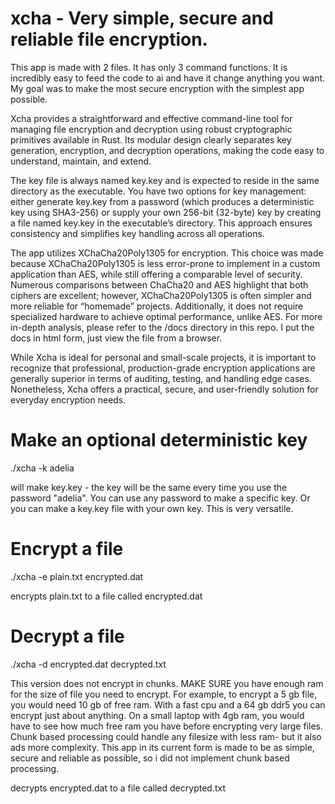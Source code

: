 # xcha - Very simple, secure and reliable file encryption.


This app is made with 2 files. It has only 3 command functions. It is incredibly easy to feed the code to ai and have it change anything you want. My goal was to make the most secure encryption with the simplest app possible. 

Xcha provides a straightforward and effective command-line tool for managing file encryption and decryption using robust cryptographic primitives available in Rust. Its modular design clearly separates key generation, encryption, and decryption operations, making the code easy to understand, maintain, and extend.

The key file is always named key.key and is expected to reside in the same directory as the executable. You have two options for key management: either generate key.key from a password (which produces a deterministic key using SHA3-256) or supply your own 256-bit (32-byte) key by creating a file named key.key in the executable’s directory. This approach ensures consistency and simplifies key handling across all operations.

The app utilizes XChaCha20Poly1305 for encryption. This choice was made because XChaCha20Poly1305 is less error-prone to implement in a custom application than AES, while still offering a comparable level of security. Numerous comparisons between ChaCha20 and AES highlight that both ciphers are excellent; however, XChaCha20Poly1305 is often simpler and more reliable for “homemade” projects. Additionally, it does not require specialized hardware to achieve optimal performance, unlike AES. For more in-depth analysis, please refer to the /docs directory in this repo. I put the docs in html form, just view the file from a browser.

While Xcha is ideal for personal and small-scale projects, it is important to recognize that professional, production-grade encryption applications are generally superior in terms of auditing, testing, and handling edge cases. Nonetheless, Xcha offers a practical, secure, and user-friendly solution for everyday encryption needs. 

# Make an optional deterministic key
./xcha -k adelia  

will make key.key - the key will be the same every time you use the password "adelia". You can use any password to make a specific key. Or you can make a key.key file with your own key. This is very versatile. 

# Encrypt a file 
./xcha -e plain.txt encrypted.dat  

encrypts plain.txt to a file called encrypted.dat 

# Decrypt a file 
./xcha -d encrypted.dat decrypted.txt  


This version does not encrypt in chunks. MAKE SURE you have enough ram for the size of file you need to encrypt. For example, to encrypt a 5 gb file, you would need 10 gb of free ram. With a fast cpu and a 64 gb ddr5 you can encrypt just about anything. On a small laptop with 4gb ram, you would have to see how much free ram you have before encrypting very large files. Chunk based processing could handle any filesize with less ram- but it also ads more complexity. This app in its current form is made to be as simple, secure and reliable as possible, so i did not implement chunk based processing. 

decrypts encrypted.dat to a file called decrypted.txt 




